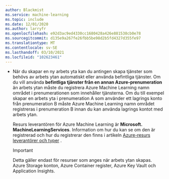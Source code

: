 ```yaml
---
author: Blackmist
ms.service: machine-learning
ms.topic: include
ms.date: 12/01/2020
ms.author: larryfr
ms.openlocfilehash: e92d3ac9ed4330cc1680428a426e881538cb0e78
ms.sourcegitcommit: d135e9a267fe26fbb5be98d2b5fd4327d355fe97
ms.translationtype: MT
ms.contentlocale: sv-SE
ms.lasthandoff: 03/10/2021
ms.locfileid: "102623461"
---
```

* När du skapar en ny arbets yta kan du antingen skapa tjänster som behövs av arbets ytan automatiskt eller använda befintliga tjänster. Om du vill använda __befintliga tjänster från en annan Azure-prenumeration__ än arbets ytan måste du registrera Azure Machine Learning namn området i prenumerationen som innehåller tjänsterna. Om du till exempel skapar en arbets yta i prenumeration A som använder ett lagrings konto från prenumeration B måste Azure Machine Learning namn området registreras i prenumeration B innan du kan använda lagrings kontot med arbets ytan.

    Resurs leverantören för Azure Machine Learning är __Microsoft. MachineLearningServices__. Information om hur du kan se om den är registrerad och hur du registrerar den finns i artikeln [Azure-resurs leverantörer och typer](../articles/azure-resource-manager/management/resource-providers-and-types.md)  .

    > [!IMPORTANT]
    > Detta gäller endast för resurser som anges när arbets ytan skapas. Azure Storage konton, Azure Container register, Azure Key Vault och Application Insights.
